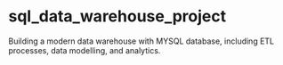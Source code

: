 # sql_data_warehouse_project
Building a modern data warehouse with MYSQL database, including ETL processes, data modelling, and analytics.
